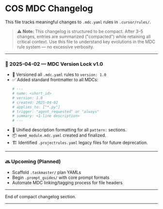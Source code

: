 # COS MDC Changelog

This file tracks meaningful changes to `.mdc.yaml` rules in `.cursor/rules/`.

> ⚠️ **Note:** This changelog is structured to be compact. After 3–5 changes, entries are summarized ("compacted") while retaining all critical context. Use this file to understand key evolutions in the MDC rule system — no excessive verbosity.

---

### 📅 2025-04-02 — MDC Version Lock v1.0

- 🔐 Versioned all `.mdc.yaml` rules to `version: 1.0`
- ✅ Added standard frontmatter to all MDCs:
  ```yaml
  # ---
  # name: <short_id>
  # version: 1.0
  # created: 2025-04-02
  # applies_to: ["*.py"]
  # trigger: "agent_requested" or "always"
  # summary: <1-line description>
  # ---
  ```
- 🧠 Unified description formatting for all `pattern:` sections.
- 📦 `mem0_module.mdc.yaml` created and finalized.
- 🏗️ Identified `.projectrules.yaml` legacy files for future deprecation.

---

### 🔜 Upcoming (Planned)
- Scaffold `.taskmaster/` plan YAMLs
- Begin `.prompt_guides/` with core prompt formats
- Automate MDC linking/tagging process for file headers

---

End of compact changelog section.

---
